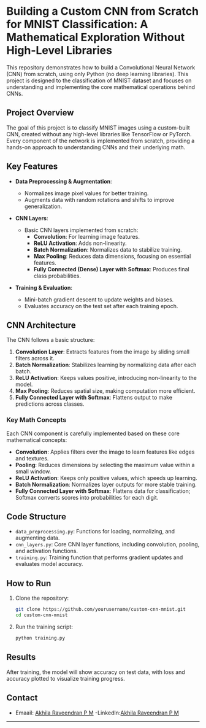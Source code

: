 # Building a Custom CNN from Scratch for MNIST Classification: A Mathematical Exploration Without High-Level Libraries

This repository demonstrates how to build a Convolutional Neural Network (CNN) from scratch, using only Python (no deep learning libraries). This project is designed to the classification of MNIST dataset and focuses on understanding and implementing the core mathematical operations behind CNNs.

## Project Overview

The goal of this project is to classify MNIST images using a custom-built CNN, created without any high-level libraries like TensorFlow or PyTorch. Every component of the network is implemented from scratch, providing a hands-on approach to understanding CNNs and their underlying math.

## Key Features

- **Data Preprocessing & Augmentation**:
  - Normalizes image pixel values for better training.
  - Augments data with random rotations and shifts to improve generalization.
  
- **CNN Layers**:
  - Basic CNN layers implemented from scratch:
    - **Convolution**: For learning image features.
    - **ReLU Activation**: Adds non-linearity.
    - **Batch Normalization**: Normalizes data to stabilize training.
    - **Max Pooling**: Reduces data dimensions, focusing on essential features.
    - **Fully Connected (Dense) Layer with Softmax**: Produces final class probabilities.

- **Training & Evaluation**:
  - Mini-batch gradient descent to update weights and biases.
  - Evaluates accuracy on the test set after each training epoch.

## CNN Architecture

The CNN follows a basic structure:

1. **Convolution Layer**: Extracts features from the image by sliding small filters across it.
2. **Batch Normalization**: Stabilizes learning by normalizing data after each batch.
3. **ReLU Activation**: Keeps values positive, introducing non-linearity to the model.
4. **Max Pooling**: Reduces spatial size, making computation more efficient.
5. **Fully Connected Layer with Softmax**: Flattens output to make predictions across classes.

### Key Math Concepts

Each CNN component is carefully implemented based on these core mathematical concepts:

- **Convolution**: Applies filters over the image to learn features like edges and textures.
- **Pooling**: Reduces dimensions by selecting the maximum value within a small window.
- **ReLU Activation**: Keeps only positive values, which speeds up learning.
- **Batch Normalization**: Normalizes layer outputs for more stable training.
- **Fully Connected Layer with Softmax**: Flattens data for classification; Softmax converts scores into probabilities for each digit.

## Code Structure

- `data_preprocessing.py`: Functions for loading, normalizing, and augmenting data.
- `cnn_layers.py`: Core CNN layer functions, including convolution, pooling, and activation functions.
- `training.py`: Training function that performs gradient updates and evaluates model accuracy.

## How to Run

1. Clone the repository:
   ```bash
   git clone https://github.com/yourusername/custom-cnn-mnist.git
   cd custom-cnn-mnist
   ```

2. Run the training script:
   ```bash
   python training.py
   ```

## Results

After training, the model will show accuracy on test data, with loss and accuracy plotted to visualize training progress.

## Contact

- Emaail: [Akhila Raveendran P M](raveendranakhila629@gmail.com)
-LinkedIn:[Akhila Raveendran P M](https://www.linkedin.com/in/akhila-raveendran-pm/)

---

